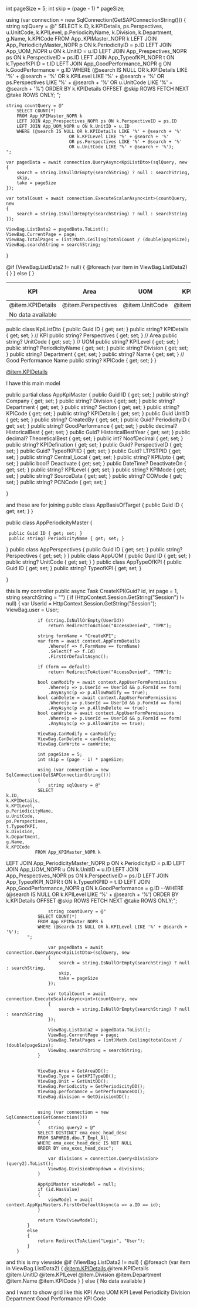 int pageSize = 5;
int skip = (page - 1) * pageSize;

using (var connection = new SqlConnection(GetSAPConnectionString()))
{
    string sqlQuery = @"
        SELECT 
            k.ID,
            k.KPIDetails,
            ps.Perspectives,
            u.UnitCode,
            k.KPILevel,
            p.PeriodicityName,
            k.Division,
            k.Department,
            g.Name,
            k.KPICode
        FROM App_KPIMaster_NOPR k
        LEFT JOIN App_PeriodicityMaster_NOPR p ON k.PeriodicityID = p.ID
        LEFT JOIN App_UOM_NOPR u ON k.UnitID = u.ID
        LEFT JOIN App_Prespectives_NOPR ps ON k.PerspectiveID = ps.ID
        LEFT JOIN App_TypeofKPI_NOPR t ON k.TypeofKPIID = t.ID
        LEFT JOIN App_GoodPerformance_NOPR g ON k.GoodPerformance = g.ID
        WHERE (@search IS NULL OR k.KPIDetails LIKE '%' + @search + '%' 
                            OR k.KPILevel LIKE '%' + @search + '%'
                            OR ps.Perspectives LIKE '%' + @search + '%'
                            OR u.UnitCode LIKE '%' + @search + '%')
        ORDER BY k.KPIDetails
        OFFSET @skip ROWS FETCH NEXT @take ROWS ONLY;
    ";

    string countQuery = @"
        SELECT COUNT(*) 
        FROM App_KPIMaster_NOPR k
        LEFT JOIN App_Prespectives_NOPR ps ON k.PerspectiveID = ps.ID
        LEFT JOIN App_UOM_NOPR u ON k.UnitID = u.ID
        WHERE (@search IS NULL OR k.KPIDetails LIKE '%' + @search + '%'
                            OR k.KPILevel LIKE '%' + @search + '%'
                            OR ps.Perspectives LIKE '%' + @search + '%'
                            OR u.UnitCode LIKE '%' + @search + '%');
    ";

    var pagedData = await connection.QueryAsync<KpiListDto>(sqlQuery, new
    {
        search = string.IsNullOrEmpty(searchString) ? null : searchString,
        skip,
        take = pageSize
    });

    var totalCount = await connection.ExecuteScalarAsync<int>(countQuery, new
    {
        search = string.IsNullOrEmpty(searchString) ? null : searchString
    });

    ViewBag.ListData2 = pagedData.ToList();
    ViewBag.CurrentPage = page;
    ViewBag.TotalPages = (int)Math.Ceiling(totalCount / (double)pageSize);
    ViewBag.searchString = searchString;
}

<table class="table table-hover mb-0">
    <thead>
        <tr>
            <th>KPI</th>
            <th>Area</th>
            <th>UOM</th>
            <th>KPI Level</th>
            <th>Periodicity</th>
            <th>Division</th>
            <th>Department</th>
            <th>Good Performance</th>
            <th>KPI Code</th>
        </tr>
    </thead>
    <tbody>
        @if (ViewBag.ListData2 != null)
        {
            @foreach (var item in ViewBag.ListData2)
            {
                <tr>
                    <td>@item.KPIDetails</td>
                    <td>@item.Perspectives</td>
                    <td>@item.UnitCode</td>
                    <td>@item.KPILevel</td>
                    <td>@item.PeriodicityName</td>
                    <td>@item.Division</td>
                    <td>@item.Department</td>
                    <td>@item.Name</td>
                    <td>@item.KPICode</td>
                </tr>
            }
        }
        else
        {
            <tr>
                <td colspan="9" class="text-center text-muted py-3">No data available</td>
            </tr>
        }
    </tbody>
</table>

public class KpiListDto
{
    public Guid ID { get; set; }
    public string? KPIDetails { get; set; }       // KPI
    public string? Perspectives { get; set; }     // Area
    public string? UnitCode { get; set; }         // UOM
    public string? KPILevel { get; set; }
    public string? PeriodicityName { get; set; }
    public string? Division { get; set; }
    public string? Department { get; set; }
    public string? Name { get; set; }             // Good Performance Name
    public string? KPICode { get; set; }
}

<td>
    <a href="#" 
       class="refNoLink"
       data-id="@item.ID"
       data-KPIDetails="@item.KPIDetails"
       data-KPILevel="@item.KPILevel"
       data-Perspectives="@item.Perspectives"
       data-UnitCode="@item.UnitCode"
       data-PeriodicityName="@item.PeriodicityName"
       data-Division="@item.Division"
       data-Department="@item.Department"
       data-GoodPerformance="@item.Name"
       data-KPICode="@item.KPICode">
       @item.KPIDetails
    </a>
</td>



I have this main model 

public partial class AppKpiMaster
{
    public Guid ID { get; set; }
    public string? Company { get; set; }
    public string? Division { get; set; }
    public string? Department { get; set; }
    public string? Section { get; set; }
    public string? KPICode { get; set; }
    public string? KPIDetails { get; set; }
    public Guid UnitID { get; set; }
    public string? CreatedBy { get; set; }
    public Guid? PeriodicityID { get; set; }
    public string? GoodPerformance { get; set; }
    public decimal? HistoricalBest { get; set; }
    public Guid? HistoricalBestYear { get; set; }
    public decimal? TheoreticalBest { get; set; }
    public int? NoofDecimal { get; set; }
    public string? KPIDefination { get; set; }
    public Guid? PerspectiveID { get; set; }
    public Guid? TypeofKPIID { get; set; }
    public Guid? LTPSTPID { get; set; }
    public string? Central_Local { get; set; }
    public string? KPIUpto { get; set; }
    public bool? Deactivate { get; set; }
    public DateTime? DeactivateOn { get; set; }
    public string? KPILevel { get; set; }
    public string? KPIMode { get; set; }
    public string? SourceData { get; set; }
    public string? COMode { get; set; }
    public string? PCNCode { get; set; }

}

and these are for joining 
 public class AppBasisOfTarget
 {
     public Guid ID { get; set; }
}

 public class AppPeriodicityMaster
 {

     public Guid ID { get; set; }
     public string? PeriodicityName { get; set; }

}
 public class AppPerspectives
 {
     public Guid ID { get; set; }
     public string? Perspectives { get; set; }
}
 public class AppUOM
 {
     public Guid ID { get; set; }
     public string? UnitCode { get; set; }
}
  public class AppTypeOfKPI
  {
      public Guid ID { get; set; }
      public string? TypeofKPI { get; set; }
     
  }

this Is my controller 
        public async Task<IActionResult> CreateKPI(Guid? id, int page = 1, string searchString = "")
        {
            if (HttpContext.Session.GetString("Session") != null)
            {
                var UserId = HttpContext.Session.GetString("Session");
                ViewBag.user = User;

                if (string.IsNullOrEmpty(UserId))
                    return RedirectToAction("AccessDenied", "TPR");

                string formName = "CreateKPI";
                var form = await context.AppFormDetails
                    .Where(f => f.FormName == formName)
                    .Select(f => f.Id)
                    .FirstOrDefaultAsync();

                if (form == default)
                    return RedirectToAction("AccessDenied", "TPR");

                bool canModify = await context.AppUserFormPermissions
                    .Where(p => p.UserId == UserId && p.FormId == form)
                    .AnyAsync(p => p.AllowModify == true);
                bool canDelete = await context.AppUserFormPermissions
                    .Where(p => p.UserId == UserId && p.FormId == form)
                    .AnyAsync(p => p.AllowDelete == true);
                bool canWrite = await context.AppUserFormPermissions
                    .Where(p => p.UserId == UserId && p.FormId == form)
                    .AnyAsync(p => p.AllowWrite == true);

                ViewBag.CanModify = canModify;
                ViewBag.CanDelete = canDelete;
                ViewBag.CanWrite = canWrite;

                int pageSize = 5;
                int skip = (page - 1) * pageSize;

                using (var connection = new SqlConnection(GetSAPConnectionString()))
                {
                    string sqlQuery = @"
                SELECT 
    k.ID,
    k.KPIDetails,
    k.KPILevel,
    p.PeriodicityName,
    u.UnitCode,
    ps.Perspectives,
    t.TypeofKPI,
    k.Division,
    k.Department,
    g.Name,
    k.KPICode
               FROM App_KPIMaster_NOPR k
LEFT JOIN App_PeriodicityMaster_NOPR p ON k.PeriodicityID = p.ID
LEFT JOIN App_UOM_NOPR u ON k.UnitID = u.ID
LEFT JOIN App_Prespectives_NOPR ps ON k.PerspectiveID = ps.ID
LEFT JOIN App_TypeofKPI_NOPR t ON k.TypeofKPIID = t.ID
LEFT JOIN App_GoodPerformance_NOPR g ON k.GoodPerformance = g.ID
                --WHERE (@search IS NULL OR k.KPILevel LIKE '%' + @search + '%')
                ORDER BY k.KPIDetails
OFFSET @skip ROWS FETCH NEXT @take ROWS ONLY;";

                    string countQuery = @"
                SELECT COUNT(*) 
                FROM App_KPIMaster_NOPR k
                WHERE (@search IS NULL OR k.KPILevel LIKE '%' + @search + '%');
            ";

                    var pagedData = await connection.QueryAsync<KpiListDto>(sqlQuery, new
                    {
                        search = string.IsNullOrEmpty(searchString) ? null : searchString,
                        skip,
                        take = pageSize
                    });

                    var totalCount = await connection.ExecuteScalarAsync<int>(countQuery, new
                    {
                        search = string.IsNullOrEmpty(searchString) ? null : searchString
                    });

                    ViewBag.ListData2 = pagedData.ToList();
                    ViewBag.CurrentPage = page;
                    ViewBag.TotalPages = (int)Math.Ceiling(totalCount / (double)pageSize);
                    ViewBag.searchString = searchString;
                }

               
                ViewBag.Area = GetAreaDD();
                ViewBag.Type = GetKPITypeDD();
                ViewBag.Unit = GetUnitDD();
                ViewBag.Periodicity = GetPeriodicityDD();
                ViewBag.perforamnce = GetPerformanceDD();
                ViewBag.division = GetDivisionDD();

              
                using (var connection = new SqlConnection(GetConnection()))
                {
                    string query2 = @"
                SELECT DISTINCT ema_exec_head_desc 
                FROM SAPHRDB.dbo.T_Empl_All
                WHERE ema_exec_head_desc IS NOT NULL
                ORDER BY ema_exec_head_desc";

                    var divisions = connection.Query<Division>(query2).ToList();
                    ViewBag.DivisionDropdown = divisions;
                }

                AppKpiMaster viewModel = null;
                if (id.HasValue)
                {
                    viewModel = await context.AppKpiMasters.FirstOrDefaultAsync(a => a.ID == id);
                }

                return View(viewModel);
            }
            else
            {
                return RedirectToAction("Login", "User");
            }
        }

and this is my viewside 
                    @if (ViewBag.ListData2 != null)
                    {
                        @foreach (var item in ViewBag.ListData2)
                        {
                            <tr>
                                <td>
                                   <a href="#" class="refNoLink"
   data-id="@item.ID"
   data-KPIDetails="@item.KPIDetails"
   data-PerspectiveID="@item.PerspectiveID"
   data-UnitID="@item.UnitID"
   data-PeriodicityID="@item.PeriodicityID"
                                   data-Division="@item.Division"
                                   data-Department="@item.Department"
                                   data-GoodPerformance="@item.GoodPerformance"
                                   data-KPICode="@item.KPICode"
                                   data-KPILevel="@item.KPILevel"
                                   data-KPIDefination="@item.KPIDefination"
                                   data-NoofDecimal="@item.NoofDecimal"
                                   data-Company="@item.Company"
                                   data-TypeofKPIID="@item.TypeofKPIID">
    @item.KPIDetails
</a>
                                </td>
                                <td>@item.KPIDetails</td>  
                                <td>@item.UnitID</td>
                                <td>@item.KPILevel</td>
                                <td>@item.Division</td>
                                <td>@item.Department</td>
                                <td>@item.Name</td>
                                <td>@item.KPICode</td>
                            </tr>
                        }
                    }
                    else
                    {
                        <tr>
                            <td colspan="3" class="text-center text-muted py-3">No data available</td>
                        </tr>
                    }

and I want to show grid like this 
KPI	Area	UOM	KPI Level	Periodicity	Division	Department	Good Performance	KPI Code
